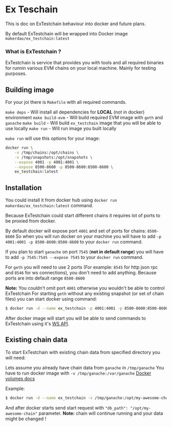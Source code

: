 # Ex Teschain

This is doc on ExTestchain behaviour into docker and future plans.

By default ExTestchain will be wrapped into Docker image `makerdao/ex_testchain:latest`

### What is ExTestchain ?

ExTestchain is service that provides you with tools and all required binaries for runnin various EVM chains on your local machine.
Mainly for testing purposes.

## Building image
For your joi there is `Makefile` with all required commands.

`make deps` - Will install all dependencies for **LOCAL** (not in docker) environment
`make build-evm` - Will build required EVM image with `geth` and `ganache`
`make build` - Will build `ex_testchain` image that you will be able to use locally
`make run` - Will run image you built locally

`make run` will use this options for your image:
```bash
docker run \
    -v /tmp/chains:/opt/chains \
    -v /tmp/snapshots:/opt/snapshots \
    --expose 4001 -p 4001:4001 \
    --expose 8500-8600 -p 8500-8600:8500-8600 \
    ex_testchain:latest
```

## Installation

You could install it from docker hub using `docker run makerdao/ex_testchain:latest` command.

Because ExTestchain could start different chains it requires lot of ports to be proxied from docker.

By default docker will expose port `4001` and set of ports for chains: `8500-8600`
So when you will run docker on your machine you will have to add `-p 4001:4001 -p 8500-8600:8500-8600`
to your `docker run` command.

If you plan to start `ganache` on port `7545` (**not in default range**) you will have to add `-p 7545:7545 --expose 7545` to your `docker run` command.

For `geth` you will need to use 2 ports (For example: `8545` for http json rpc 
and `8546` for ws connections), you don't need to add anything. 
Because ports are into default range `8500-8600`

**Note:** You couldn't omit port `4001` otherwise you wouldn't be able to control ExTestchain
For starting `geth` without any existing snapshot (or set of chain files) you can start docker using command:
```bash
$ docker run -d --name ex_testchain -p 4001:4001 -p 8500-8600:8500-8600  makerdao/ex_testchain:latest
```

After docker image will start you will be able to send commands to ExTestchain using it's [WS API](./WS_API.md).

## Existing chain data

To start ExTestchain with existing chain data from specified directory you will need:

Lets assume you already have chain data from `ganache` in `/tmp/ganache`
You have to run docker image with `-v /tmp/ganache:/var/ganache` [Docker volumes docs](https://docs.docker.com/storage/volumes/)

Example:
```bash
$ docker run -d --name ex_testchain -v /tmp/ganache:/opt/my-awesome-chain -p 4001:4001 -p 8500-8600:8500-8600 makerdao/ex_testchain:latest
```

And after docker starts send start request with `"db_path": "/opt/my-awesome-chain"` parameter.
**Note:** chain will continue running and your data might be changed !
